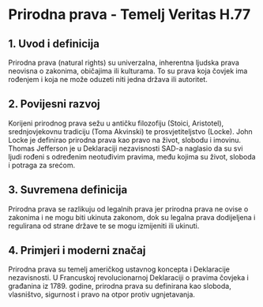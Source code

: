 # Prirodna prava - Temelj Veritas H.77

## 1. Uvod i definicija

Prirodna prava (natural rights) su univerzalna, inherentna ljudska prava
neovisna o zakonima, običajima ili kulturama. To su prava koja čovjek
ima rođenjem i koja ne može oduzeti niti jedna država ili autoritet.

## 2. Povijesni razvoj

Korijeni prirodnog prava sežu u antičku filozofiju (Stoici, Aristotel),
srednjovjekovnu tradiciju (Toma Akvinski) te prosvjetiteljstvo (Locke).
John Locke je definirao prirodna prava kao pravo na život, slobodu i
imovinu. Thomas Jefferson je u Deklaraciji nezavisnosti SAD-a naglasio
da su svi ljudi rođeni s određenim neotuđivim pravima, među kojima su
život, sloboda i potraga za srećom.

## 3. Suvremena definicija

Prirodna prava se razlikuju od legalnih prava jer prirodna prava ne
ovise o zakonima i ne mogu biti ukinuta zakonom, dok su legalna prava
dodijeljena i regulirana od strane države te se mogu izmijeniti ili
ukinuti.

## 4. Primjeri i moderni značaj

Prirodna prava su temelj američkog ustavnog koncepta i Deklaracije
nezavisnosti. U Francuskoj revolucionarnoj Deklaraciji o pravima čovjeka
i građanina iz 1789. godine, prirodna prava su definirana kao sloboda,
vlasništvo, sigurnost i pravo na otpor protiv ugnjetavanja.
